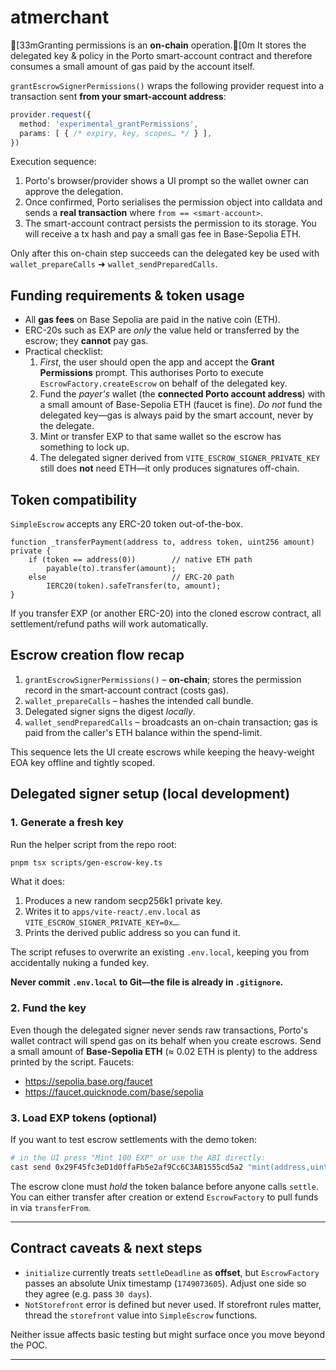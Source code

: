 # atmerchant

[33mGranting permissions is an **on-chain** operation.[0m It stores the delegated key & policy in the Porto smart-account contract and therefore consumes a small amount of gas paid by the account itself.

`grantEscrowSignerPermissions()` wraps the following provider request into a transaction sent **from your smart-account address**:

```ts
provider.request({
  method: 'experimental_grantPermissions',
  params: [ { /* expiry, key, scopes… */ } ],
})
```

Execution sequence:

1. Porto's browser/provider shows a UI prompt so the wallet owner can approve the delegation.
2. Once confirmed, Porto serialises the permission object into calldata and sends a **real transaction** where `from == <smart-account>`.
3. The smart-account contract persists the permission to its storage. You will receive a tx hash and pay a small gas fee in Base-Sepolia ETH.

Only after this on-chain step succeeds can the delegated key be used with `wallet_prepareCalls` ➜ `wallet_sendPreparedCalls`.

## Funding requirements & token usage

- All **gas fees** on Base Sepolia are paid in the native coin (ETH).
- ERC-20s such as EXP are *only* the value held or transferred by the escrow; they **cannot** pay gas.
- Practical checklist:
  1. *First*, the user should open the app and accept the **Grant Permissions** prompt. This authorises Porto to execute `EscrowFactory.createEscrow` on behalf of the delegated key.
  2. Fund the *payer's* wallet (the **connected Porto account address**) with a small amount of Base-Sepolia ETH (faucet is fine). *Do not* fund the delegated key—gas is always paid by the smart account, never by the delegate.
  3. Mint or transfer EXP to that same wallet so the escrow has something to lock up.
  4. The delegated signer derived from `VITE_ESCROW_SIGNER_PRIVATE_KEY` still does **not** need ETH—it only produces signatures off-chain.

## Token compatibility

`SimpleEscrow` accepts any ERC-20 token out-of-the-box.

```solidity
function _transferPayment(address to, address token, uint256 amount) private {
    if (token == address(0))        // native ETH path
        payable(to).transfer(amount);
    else                            // ERC-20 path
        IERC20(token).safeTransfer(to, amount);
}
```

If you transfer EXP (or another ERC-20) into the cloned escrow contract, all settlement/refund paths will work automatically.

## Escrow creation flow recap
1. `grantEscrowSignerPermissions()` – **on-chain**; stores the permission record in the smart-account contract (costs gas).
2. `wallet_prepareCalls` – hashes the intended call bundle.
3. Delegated signer signs the digest *locally*.
4. `wallet_sendPreparedCalls` – broadcasts an on-chain transaction; gas is paid from the caller's ETH balance within the spend-limit.

This sequence lets the UI create escrows while keeping the heavy-weight EOA key offline and tightly scoped.

## Delegated signer setup (local development)

### 1. Generate a fresh key

Run the helper script from the repo root:

```bash
pnpm tsx scripts/gen-escrow-key.ts
```

What it does:

1. Produces a new random secp256k1 private key.
2. Writes it to `apps/vite-react/.env.local` as
   `VITE_ESCROW_SIGNER_PRIVATE_KEY=0x…`.
3. Prints the derived public address so you can fund it.

The script refuses to overwrite an existing `.env.local`, keeping you from
accidentally nuking a funded key.

**Never commit `.env.local` to Git—the file is already in `.gitignore`.**

### 2. Fund the key

Even though the delegated signer never sends raw transactions, Porto's wallet
contract will spend gas on its behalf when you create escrows. Send a small
amount of **Base-Sepolia ETH** (≈ 0.02 ETH is plenty) to the address printed by
the script. Faucets:

* https://sepolia.base.org/faucet
* https://faucet.quicknode.com/base/sepolia

### 3. Load EXP tokens (optional)

If you want to test escrow settlements with the demo token:

```bash
# in the UI press "Mint 100 EXP" or use the ABI directly:
cast send 0x29F45fc3eD1d0ffaFb5e2af9Cc6C3AB1555cd5a2 "mint(address,uint256)" <YOUR_ADDR> 100e18 --rpc-url <BASE_SEPOLIA_RPC>
```

The escrow clone must *hold* the token balance before anyone calls `settle`. You
can either transfer after creation or extend `EscrowFactory` to pull funds in
via `transferFrom`.

---

## Contract caveats & next steps

* `initialize` currently treats `settleDeadline` as **offset**, but
  `EscrowFactory` passes an absolute Unix timestamp (`1749073605`). Adjust one
  side so they agree (e.g. pass `30 days`).
* `NotStorefront` error is defined but never used. If storefront rules matter,
  thread the `storefront` value into `SimpleEscrow` functions.

Neither issue affects basic testing but might surface once you move beyond the
POC.

---
